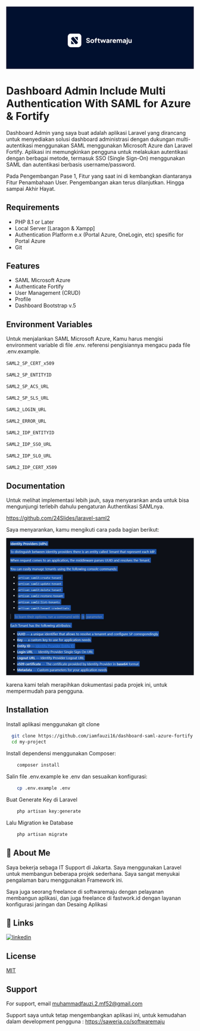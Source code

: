 ![alt text](https://github.com/iamfauzi16/dashboard-saml-azure-fortify/blob/master/background%20github.jpg?raw=true)
# Dashboard Admin Include Multi Authentication With SAML for Azure & Fortify

Dashboard Admin yang saya buat  adalah aplikasi Laravel yang dirancang untuk menyediakan solusi dashboard administrasi dengan dukungan multi-autentikasi menggunakan SAML menggunakan Microsoft Azure dan Laravel Fortify. Aplikasi ini memungkinkan pengguna untuk melakukan autentikasi dengan berbagai metode, termasuk SSO (Single Sign-On) menggunakan SAML dan autentikasi berbasis username/password.

Pada Pengembangan Pase 1, Fitur yang saat ini di kembangkan diantaranya Fitur Penambahaan User. Pengembangan akan terus dilanjutkan. Hingga sampai Akhir Hayat.





## Requirements

- PHP 8.1 or Later
- Local Server [Laragon & Xampp]
- Authentication Platform e.x (Portal Azure, OneLogin, etc) spesific for Portal Azure
- Git
## Features

- SAML Microsoft Azure
- Authenticate Fortify
- User Management (CRUD)
- Profile
- Dashboard Bootstrap v.5


## Environment Variables

Untuk menjalankan SAML Microsoft Azure, Kamu harus mengisi environment variable di file .env. referensi pengisiannya mengacu pada file .env.example. 

`SAML2_SP_CERT_x509`

`SAML2_SP_ENTITYID`

`SAML2_SP_ACS_URL`

`SAML2_SP_SLS_URL`

`SAML2_LOGIN_URL`

`SAML2_ERROR_URL`

`SAML2_IDP_ENTITYID`

`SAML2_IDP_SSO_URL`

`SAML2_IDP_SLO_URL`

`SAML2_IDP_CERT_X509`

## Documentation

Untuk melihat implementasi lebih jauh, saya menyarankan anda untuk bisa mengunjungi terlebih dahulu pengaturan Authentikasi SAMLnya. 

https://github.com/24Slides/laravel-saml2

Saya menyarankan, kamu mengikuti  cara pada bagian berikut:

![alt text](https://github.com/iamfauzi16/dashboard-saml-azure-fortify/blob/master/git-saml.jpg?raw=true)

karena kami telah merapihkan dokumentasi pada projek ini, untuk mempermudah para pengguna.


## Installation

Install aplikasi menggunakan git clone

```bash
  git clone https://github.com/iamfauzi16/dashboard-saml-azure-fortify.git
  cd my-project
```
Install dependensi menggunakan Composer:

```bash
    composer install
```

Salin file .env.example ke .env dan sesuaikan konfigurasi:

```bash
    cp .env.example .env
```

Buat Generate Key di Laravel

```bash
    php artisan key:generate
```

Lalu Migration ke Database

```bash
    php artisan migrate
```

    
## 🚀 About Me
Saya bekerja sebaga IT Support di Jakarta. Saya menggunakan Laravel untuk membangun beberapa projek sederhana. Saya sangat menyukai pengalaman baru menggunakan Framework ini. 

Saya juga seorang freelance di softwaremaju dengan pelayanan membangun aplikasi, dan juga freelance di fastwork.id dengan layanan konfigurasi jaringan dan Desaing Aplikasi
 


## 🔗 Links
[![linkedin](https://img.shields.io/badge/linkedin-0A66C2?style=for-the-badge&logo=linkedin&logoColor=white)](https://www.linkedin.com/in/muhammad-fauzi-66a2b915b/)


## License

[MIT](https://choosealicense.com/licenses/mit/)


## Support

For support, email muhammadfauzi.2.mf52@gmail.com

Support saya untuk tetap mengembangkan aplikasi ini, untuk kemudahan dalam development pengguna : 
https://saweria.co/softwaremaju

